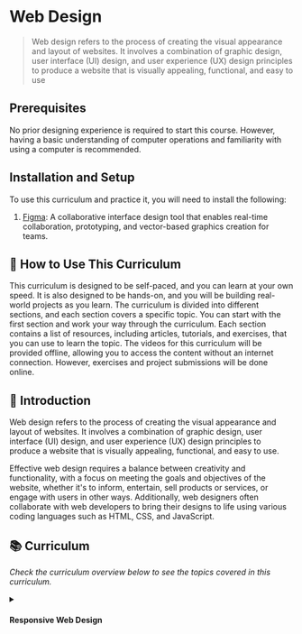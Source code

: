 # Web Design
> Web design refers to the process of creating the visual appearance and layout of websites. It involves a combination of graphic design, user interface (UI) design, and user experience (UX) design principles to produce a website that is visually appealing, functional, and easy to use

## Prerequisites
No prior designing experience is required to start this course. However, having a basic understanding of computer operations and familiarity with using a computer is recommended.

## Installation and Setup
To use this curriculum and practice it, you will need to install the following:

1. [Figma](https://code.visualstudio.com/):  A collaborative interface design tool that enables real-time collaboration, prototyping, and vector-based graphics creation for teams.

## 🤔 How to Use This Curriculum
This curriculum is designed to be self-paced, and you can learn at your own speed. It is also designed to be hands-on, and you will be building real-world projects as you learn. The curriculum is divided into different sections, and each section covers a specific topic. You can start with the first section and work your way through the curriculum. Each section contains a list of resources, including articles, tutorials, and exercises, that you can use to learn the topic. The videos for this curriculum will be provided offline, allowing you to access the content without an internet connection. However, exercises and project submissions will be done online.

## 📝 Introduction
Web design refers to the process of creating the visual appearance and layout of websites. It involves a combination of graphic design, user interface (UI) design, and user experience (UX) design principles to produce a website that is visually appealing, functional, and easy to use.

Effective web design requires a balance between creativity and functionality, with a focus on meeting the goals and objectives of the website, whether it's to inform, entertain, sell products or services, or engage with users in other ways. Additionally, web designers often collaborate with web developers to bring their designs to life using various coding languages such as HTML, CSS, and JavaScript.

## 📚 Curriculum
_Check the curriculum overview below to see the topics covered in this curriculum._

<details>
    <summary>
        <h4>Responsive Web Design</h4>
    </summary>
    <hr style="height:1px;border-width:0;color:gray;background-color:dark">
<h5>Week One</h5>
<details>

- [ ] [Introduction to Web Design](./web-design/01_web-design-concepts.md).
- [ ] [Typography]().
- [ ] [Color Theory](./web-design/04_color_theory.md).
    </details>
    <h5>Week two</h5>
<details>

- [ ] [Project](./web-design/07_project_1.md).
- [ ] [Figma Basics](./web-design/03_getting_started_with_Figma.md).
- [ ] [Exploring Design Features in Figma](./web-design/08_design_features_in_figma_part_1.md).
    </details>
    <h5>Week Three</h5>
<details>

- [ ] [Exploring Design Features in Figma Part 2](./web-design/09_design_features_in_figma_part_2.md).
- [ ] [Explore design features in Figma Part 3](./web-design/10_design_features_in_figma_part_3.md) 
- [ ] [Projects](./web-design/11_project_2.md).
    </details>
    <h5>Week Four</h5>
    <details>
    
    </details>
- [ ] [Responsive Web Design](). 
</details>
